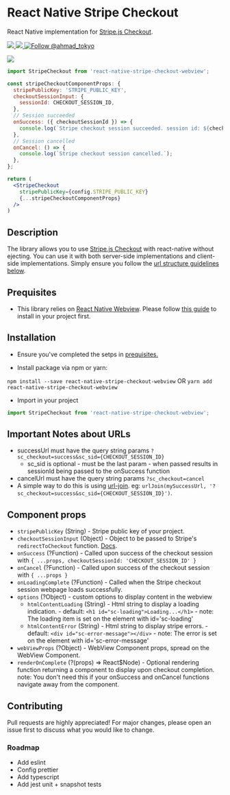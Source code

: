 # React Native Stripe Checkout

React Native implementation for [Stripe.js Checkout](https://stripe.com/payments/checkout).

<a href="https://npmjs.com/package/react-native-stripe-checkout-webview">
  <img src="https://img.shields.io/npm/v/react-native-stripe-checkout-webview.svg"></img>
  <img src="https://img.shields.io/npm/dt/react-native-stripe-checkout-webview.svg"></img>
</a>
<a href="https://twitter.com/intent/follow?screen_name=ahmad_tokyo"><img src="https://img.shields.io/twitter/follow/ahmad_tokyo.svg?label=Follow%20@ahmad_tokyo" alt="Follow @ahmad_tokyo"></img></a>

![](https://i.imgur.com/auF95TW.png)

```jsx
import StripeCheckout from 'react-native-stripe-checkout-webview';

const stripeCheckoutComponentProps: {
  stripePublicKey: 'STRIPE_PUBLIC_KEY',
  checkoutSessionInput: {
    sessionId: CHECKOUT_SESSION_ID,
  },
  // Session succeeded
  onSuccess: ({ checkoutSessionId }) => {
    console.log(`Stripe checkout session succeeded. session id: ${checkoutSessionId}.`);
  },
  // Session cancelled
  onCancel: () => {
    console.log(`Stripe checkout session cancelled.`);
  },
};

return (
  <StripeCheckout
    stripePublicKey={config.STRIPE_PUBLIC_KEY}
    {...stripeCheckoutComponentProps}
  />
)
```

## Description
The library allows you to use [Stripe.js Checkout](https://stripe.com/payments/checkout) with react-native without ejecting. You can use it with both server-side implementations and client-side implementations. Simply ensure you follow the [url structure guidelines below](#important-notes-about-urls).

## Prequisites
- This library relies on [React Native Webview](https://www.npmjs.com/package/react-native-webview). Please follow [this guide](https://github.com/react-native-community/react-native-webview/blob/HEAD/docs/Getting-Started.md) to install in your project first.

## Installation

- Ensure you've completed the setps in [prequisites.](#prequisites)

- Install package via npm or yarn:

`npm install --save react-native-stripe-checkout-webview` OR `yarn add react-native-stripe-checkout-webview`

- Import in your project

```javascript
import StripeCheckout from 'react-native-stripe-checkout-webview';
```

## Important Notes about URLs
- successUrl must have the query string params `?sc_checkout=success&sc_sid={CHECKOUT_SESSION_ID}`
  - sc_sid is optional - must be the last param - when passed results in sessionId being passed to the onSuccess function
- cancelUrl must have the query string params `?sc_checkout=cancel`
- A simple way to do this is using [url-join](https://www.npmjs.com/package/url-join). eg: `urlJoin(mySuccessUrl, '?sc_checkout=success&sc_sid={CHECKOUT_SESSION_ID}')`.

## Component props

- `stripePublicKey` (String) - Stripe public key of your project.
- `checkoutSessionInput` (Object) - Object to be passed to Stripe's `redirectToCheckout` function. [Docs](https://stripe.com/docs/js/checkout/redirect_to_checkout).
- `onSuccess` (?Function) - Called upon success of the checkout session with `{ ...props, checkoutSessionId: 'CHECKOUT_SESSION_ID' }`
- `onCancel` (?Function) - Called upon success of the checkout session with `{ ...props }`
- `onLoadingComplete` (?Function) - Called when the Stripe checkout session webpage loads successfully.
- `options` (?Object) - custom options to display content in the webview
  - `htmlContentLoading` (String) - Html string to display a loading indication. - default: `<h1 id="sc-loading">Loading...</h1>` - note: The loading item is set on the element with id='sc-loading'
  - `htmlContentError` (String) - Html string to display stripe errors. - default: `<div id="sc-error-message"></div>` - note: The error is set on the element with id='sc-error-message'
- `webViewProps` (?Object) - WebView Component props, spread on the WebView Component.
- `renderOnComplete` (?(props) => React$Node) - Optional rendering function returning a component to display upon checkout completion. note: You don't need this if your onSuccess and onCancel functions navigate away from the component.

## Contributing
Pull requests are highly appreciated! For major changes, please open an issue first to discuss what you would like to change.

### Roadmap
- Add eslint
- Config prettier
- Add typescript
- Add jest unit + snapshot tests
